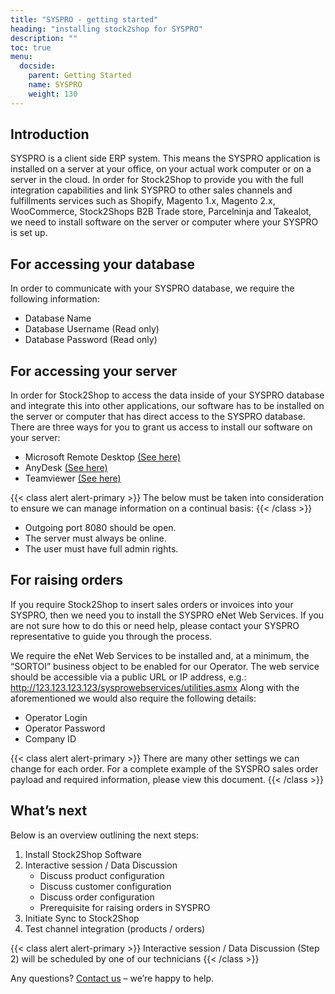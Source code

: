 ```yaml
---
title: "SYSPRO - getting started"
heading: "installing stock2shop for SYSPRO"
description: ""
toc: true
menu:
  docside:
    parent: Getting Started
    name: SYSPRO
    weight: 130
---
```


## Introduction
SYSPRO is a client side ERP system. This means the SYSPRO application is installed on a server at your office, on your actual work computer or on a server in the cloud. In order for Stock2Shop to provide you with the full integration capabilities and link SYSPRO to other sales channels and fulfillments services such as Shopify, Magento 1.x, Magento 2.x, WooCommerce, Stock2Shops B2B Trade store, Parcelninja and Takealot, we need to install software on the server or computer where your SYSPRO is set up.

## For accessing your database
In order to communicate with your SYSPRO database, we require the following information:

- Database Name
- Database Username (Read only)
- Database Password (Read only)

## For accessing your server
In order for Stock2Shop to access the data inside of your SYSPRO database and integrate this into other applications, our software has to be installed on the server or computer that has direct access to the SYSPRO database. There are three ways for you to grant us access to install our software on your server:

- Microsoft Remote Desktop [(See here)](https://support.microsoft.com/en-za/help/17463/windows-7-connect-to-another-computer-remote-desktop-connection)
- AnyDesk [(See here)](https://anydesk.com/en/downloads/)
- Teamviewer [(See here)](https://www.teamviewer.com/en/)

{{< class alert alert-primary >}}
The below must be taken into consideration to ensure we can manage information on a continual basis:
{{< /class >}}

- Outgoing port 8080 should be open.
- The server must always be online.
- The user must have full admin rights.

## For raising orders
If you require Stock2Shop to insert sales orders or invoices into your SYSPRO, then we need you to install the SYSPRO eNet Web Services. If you are not sure how to do this or need help, please contact your SYSPRO representative to guide you through the process.

We require the eNet Web Services to be installed and, at a minimum, the “SORTOI” business object to be enabled for our Operator. The web service should be accessible via a public URL or IP address, e.g.: http://123.123.123.123/sysprowebservices/utilities.asmx Along with the aforementioned we would also require the following details:

- Operator Login
- Operator Password
- Company ID

{{< class alert alert-primary >}}
There are many other settings we can change for each order. For a complete example of the SYSPRO sales order payload and required information, please view this document.
{{< /class >}}

## What’s next
Below is an overview outlining the next steps:

1. Install Stock2Shop Software
2. Interactive session / Data Discussion
    - Discuss product configuration
    - Discuss customer configuration
    - Discuss order configuration
    - Prerequisite for raising orders in SYSPRO
3. Initiate Sync to Stock2Shop
4. Test channel integration (products / orders)

{{< class alert alert-primary >}}
Interactive session / Data Discussion (Step 2) will be scheduled by one of our technicians
{{< /class >}}

Any questions? [Contact us](/contact-us) – we’re happy to help.